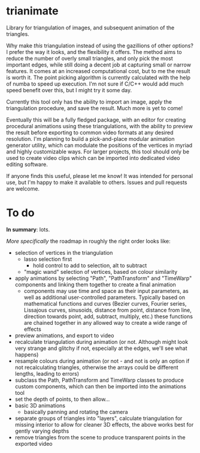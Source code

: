 # trianimate
Library for triangulation of images, and subsequent animation of the triangles.

Why make _this_ triangulation instead of using the gazillions of other options? I prefer the way it looks, and the flexibility it offers. The method aims to reduce the number of overly small triangles, and only pick the most important edges, while still doing a decent job at capturing small or narrow features. It comes at an increased computational cost, but to me the result is worth it. The point picking algorithm is currently calculated with the help of numba to speed up execution. I'm not sure if C/C++ would add much speed benefit over this, but I might try it some day.

Currently this tool only has the ability to import an image, apply the triangulation procedure, and save the result. Much more is yet to come!

Eventually this will be a fully fledged package, with an editor for creating procedural animations using these triangulations, with the ability to preview the result before exporting to common video formats at any desired resolution. I'm planning to build a pick-and-place modular animation generator utility, which can modulate the positions of the vertices in myriad and highly customizable ways. For larger projects, this tool should only be used to create video clips which can be imported into dedicated video editing software.

If anyone finds this useful, please let me know! It was intended for personal use, but I'm happy to make it available to others. Issues and pull requests are welcome.

# To do
**In summary**: lots.

*More specifically* the roadmap in roughly the right order looks like:
- selection of vertices in the triangulation
    - lasso selection first
        - hold control to add to selection, alt to subtract
    - "magic wand" selection of vertices, based on colour similarity
- apply animations by selecting "Path", "PathTransform" and "TimeWarp" components and linking them together to create a final animation
    - components may use time and space as their input parameters, as well as additional user-controlled parameters. Typically based on mathematical functions and curves (Bezier curves, Fourier series, Lissajous curves, sinusoids, distance from point, distance from line, direction towards point, add, subtract, multiply, etc.) these functions are chained together in any allowed way to create a wide range of effects
- preview animations, and export to video
- recalculate triangulation during animation (or not. Although might look very strange and glitchy if not, especially at the edges, we'll see what happens)
- resample colours during animation (or not - and not is only an option if not recalculating triangles, otherwise the arrays could be different lengths, leading to errors)
- subclass the Path, PathTransform and TimeWarp classes to produce custom components, which can then be imported into the animations tool
- set the depth of points, to then allow...
- basic 3D animations
    - basically panning and rotating the camera
- separate groups of triangles into "layers", calculate triangulation for missing interior to allow for cleaner 3D effects, the above works best for gently varying depths
- remove triangles from the scene to produce transparent points in the exported video
